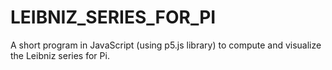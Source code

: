 # LEIBNIZ_SERIES_FOR_PI
A short program in JavaScript (using p5.js library) to compute and visualize the Leibniz series for Pi.
